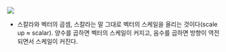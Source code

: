 ![](1-1-4-1.png)
* 스칼라와 벡터의 곱셈, 스칼라는 말 그대로 벡터의 스케일을 올리는 것이다(scale up ≈ scalar). 양수를 곱하면 벡터의 스케일이 커지고, 음수를 곱하면 방향이 역전되면서 스케일이 커진다.